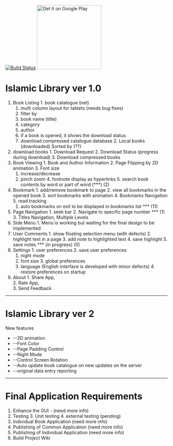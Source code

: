 [![Build Status](https://travis-ci.org/fekracomputers/IslamicLibraryAndroid.svg?branch=master)](https://travis-ci.org/fekracomputers/IslamicLibraryAndroid)
<a href='https://play.google.com/store/apps/details?id=com.fekracomputers.islamiclibrary&pcampaignid=MKT-Other-global-all-co-prtnr-py-PartBadge-Mar2515-1'><img alt='Get it on Google Play' width="200px" src='https://play.google.com/intl/en_us/badges/images/generic/en_badge_web_generic.png'/></a>

# Islamic Library ver 1.0


  1. Book Listing
    1. book catalogue (net)
      1. multi column layout for tablets (needs bug fixes)
      2. filter by
        1. book name (title)
        2. category
        3. author
      3. if a book is opened, it shows the download status
      4. download compressed catalogue database
    2. Local books (downloaded) Sorted by (??)
  2. download books
    1. Download Request
    2. Download Status (progress during download)
    3. Download compressed books
  3. Book Viewing
    1. Book and Author Information
    2. Page Flipping by 2D animation
    3. Font size
      1. increase/decrease
      2. pinch zoom
    4. footnote display as hyperlinks
    5. search book contents by word or part of word (\*\*\*) (2)
  4. Bookmark
    1. add/remove bookmark to page
    2. view all bookmarks in the opened book
    3. sort bookmarks with animation
    4. Bookmarks Navigation
    5. read tracking
      1. auto bookmarks on exit to be displayed in bookmarks list \*\*\* (11)
  5. Page Navigation
    1. seek bar
    2. Navigate to specific page number \*\*\* (1)
    3. Titles Navigation, Multiple Levels
  6. Side Menu
    1. Menu is working but waiting for the final design to be implemented
  7. User Comments
    1. show floating selection menu (with defects)
    2. highlight text in a page
    3. add note to highlighted text
    4. save highlight
    5. save notes \*\*\* (in progress) (0)
  8. Settings
    1. user preferences
    2. save user preferences
      1. night mode
      2. font size
    3. global preferences
      1. language (English interface is developed with minor defects)
    4. restore preferences on startup
  9. About
    1. Share App,        
    2. Rate App,       
    3. Send Feedback  


------------------------------------------------------------------

# Islamic Library ver 2

New features

- --3D animation
- --Font Color
- --Page Padding Control
- --Night Mode
- --Control Screen Rotation
- --Auto update book catalogue on new updates on the server
- --original data entry reporting

------------------------------------------------------------------------
# Final Application Requirements
  
  1. Enhance the GUI - (need more info)
  2. Testing
    3. Unit testing
    4. external testing (pending)
  6. Individual Book Application (need more info)
  7. Publishing of Common Application (need more info)
  8. Publishing of Individual Application (need more info)
  9. Build Project Wiki
